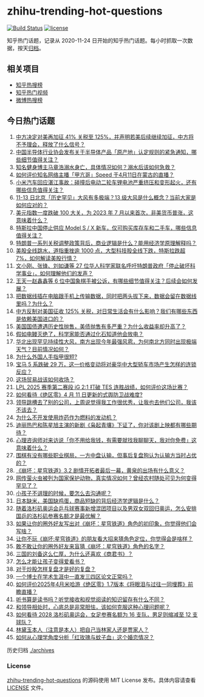# zhihu-trending-hot-questions

[![Build Status](https://github.com/justjavac/zhihu-trending-hot-questions/workflows/ci/badge.svg?branch=master)](https://github.com/justjavac/zhihu-trending-hot-questions/actions)
[![license](https://img.shields.io/github/license/justjavac/zhihu-trending-hot-questions)](https://github.com/justjavac/zhihu-trending-hot-questions/blob/master/LICENSE)

知乎热门话题，记录从 2020-11-24
日开始的知乎热门话题。每小时抓取一次数据，按天[归档](./archives)。

## 相关项目

- [知乎热搜榜](https://github.com/justjavac/zhihu-trending-top-search)
- [知乎热门视频](https://github.com/justjavac/zhihu-trending-hot-video)
- [微博热搜榜](https://github.com/justjavac/weibo-trending-hot-search)

## 今日热门话题

<!-- BEGIN -->
<!-- 最后更新时间 Sat Apr 12 2025 05:22:23 GMT+0800 (China Standard Time) -->

1. [中方决定对美再加征 41% 关税至 125%，并声明若美后续继续加征，中方将不予理会，释放了什么信号？](https://www.zhihu.com/question/1894058190527771400)
1. [中国半导体行业协会发布关于半导体产品「原产地」认定规则的紧急通知，哪些细节值得关注？](https://www.zhihu.com/question/1894021580197159400)
1. [知名健身博主马章浩溺水身亡，具体情况如何？溺水后该如何急救？](https://www.zhihu.com/question/1894023322062254600)
1. [如何评价知名网络主播「甲亢哥」Speed 于4月11日在蒙古的直播？](https://www.zhihu.com/question/1893981601970500600)
1. [小米汽车回应湛江事故：碰撞后电动二轮车锂电池严重挤压和变形起火，还有哪些信息值得关注？](https://www.zhihu.com/question/1894074069558724400)
1. [11-13 日北京「历史罕见」大风有多极端？13 级大风是什么概念？当前大家是如何应对的？](https://www.zhihu.com/question/1893728197494925000)
1. [美元指数一度跌破 100 大关，为 2023 年 7 月以来首次，非美货币普涨，这意味着什么？](https://www.zhihu.com/question/1893952498202568700)
1. [特斯拉中国停止供应 Model S / X 新车，仅可购买库存车和二手车，哪些信息值得关注？](https://www.zhihu.com/question/1894001271545001500)
1. [特朗普一系列关税调整政策背后，商业逻辑是什么？能用经济学原理解释吗？](https://www.zhihu.com/question/1893685228490421800)
1. [美股全线跳水，道指重挫逾 1000 点，大型科技股全线下跌，特斯拉跌超 7%，如何解读美股行情？](https://www.zhihu.com/question/1893792294466990800)
1. [文小刚、张锋、刘如谦等 27 位华人科学家联名呼吁特朗普政府「停止破坏科学事业」，如何理解他们的发声？](https://www.zhihu.com/question/1893312394773620700)
1. [王天一赵鑫鑫等 6 位中国象棋手被公诉，有哪些细节值得关注？后续会如何发展？](https://www.zhihu.com/question/1894097097873126100)
1. [把数据线插在电脑跟手机上传输数据，同时把两头拔下来，数据会留在数据线里吗？为什么？](https://www.zhihu.com/question/1891047187741388800)
1. [中方反制对美国征收 125% 关税，对日常生活会有什么影响？我们有哪些东西是依赖美国进口的？](https://www.zhihu.com/question/1893342200152159500)
1. [美国国债遭遇历史性抛售，美债抛售有多严重？为什么收益率却升高了？](https://www.zhihu.com/question/1894016636513642200)
1. [假如电鳗灭绝了，科学家能否通过化石知道他会放电？](https://www.zhihu.com/question/9097370358)
1. [华北出现罕见持续性大风，南方出现今年最强风雹，为何南北方同时出现极端天气？目前情况如何？](https://www.zhihu.com/question/1893710542578869500)
1. [为什么外国人手指甲很短?](https://www.zhihu.com/question/321966149)
1. [宝马 5 系跌破 29 万，这一价格变动将对豪华中大型轿车市场产生怎样的连锁反应？](https://www.zhihu.com/question/1893351722736403200)
1. [这场贸易战该如何收场？](https://www.zhihu.com/question/1893049368610853600)
1. [LPL 2025 赛季第二赛段 iG 2:1 打破 TES 连胜战绩，如何评价这场比赛？](https://www.zhihu.com/question/1894123924532466000)
1. [如何看待《绝区零》4 月 11 日更新的式舆防卫战难度?](https://www.zhihu.com/question/1893916249492267800)
1. [领导跳槽去了别的公司，上周说觉得我工作很优秀，让我也去他们公司，我该不该去？](https://www.zhihu.com/question/1893579499100143900)
1. [为什么不开发使用炸药作为燃料的发动机？](https://www.zhihu.com/question/330064762)
1. [迪丽热巴和陈星旭主演的新剧《枭起青壤》下证了，你对该剧上映都有哪些期待？](https://www.zhihu.com/question/1894028440635688700)
1. [心理咨询师对来访说「你不用给我钱，有需要就找我聊聊天，我对你免费」这意味着什么？](https://www.zhihu.com/question/1890137612611741000)
1. [围棋有没有哪些职业棋局，一方中盘认输，但事后复盘狗认为认输方当时占优的？](https://www.zhihu.com/question/594992209)
1. [《崩坏：星穹铁道》3.2 剧情开拓者最后一幕，黄泉的出场有什么意义？](https://www.zhihu.com/question/1893756946093417000)
1. [网传萤火虫被列为国家保护动物，真实情况如何？曾经农村随处可见为何变得罕见了？](https://www.zhihu.com/question/1893062713376220400)
1. [小孩子不讲理的时候，要怎么去沟通呢？](https://www.zhihu.com/question/15131501546)
1. [日本缺米，美国缺鸡蛋，商品短缺的背后经济学逻辑是什么？](https://www.zhihu.com/question/1894024221597856500)
1. [随着洛杉矶奥运会乒乓球赛事新增混团项目以及男双女双回归奥运，怎么安排国乒的洛杉矶参赛名额才是最优解？](https://www.zhihu.com/question/1893740086304174000)
1. [如果让你的圈外好友写出对《崩坏：星穹铁道》角色的初印象，你觉得他们会写啥？](https://www.zhihu.com/question/1892538035217888300)
1. [让你不玩《崩坏:星穹铁道》的朋友看大招来猜角色定位，你觉得会是啥样？](https://www.zhihu.com/question/1892538035473729000)
1. [敢不敢让你的圈外好友来盲猜《崩坏：星穹铁道》角色的名字？](https://www.zhihu.com/question/1892538035201081600)
1. [三国的刘备这么仁厚，为什么还喜欢《商君书》？](https://www.zhihu.com/question/15292652229)
1. [怎么才能让孩子变得爱看书？](https://www.zhihu.com/question/661043751)
1. [对于炒股怎样复盘才是好的复盘？](https://www.zhihu.com/question/28839917)
1. [一个博士在学术生涯中一直发三四区论文正常吗？](https://www.zhihu.com/question/1892537807748178200)
1. [如何评价2025年4月米哈游《绝区零》1.7版本《将眼泪与过往一同埋葬》前瞻直播？](https://www.zhihu.com/question/1893716871255132200)
1. [听书算是读书吗？听觉接收和视觉阅读的知识留存有什么不同？](https://www.zhihu.com/question/1894014485783605200)
1. [和领导相处时，心底总是非常胆怯，该如何克服这种心理问题呢？](https://www.zhihu.com/question/10057768972)
1. [如何看待 2028 洛杉矶奥运会，女足参赛名额为 16 支队，男足则缩减至 12 支球队？](https://www.zhihu.com/question/1893636880987288300)
1. [林黛玉本人（注意是本人）把自己当林家人还是贾家人？](https://www.zhihu.com/question/6921689829)
1. [如何从心理学角度分析「红玫瑰与蚊子血」这个婚恋情况？](https://www.zhihu.com/question/1893013040665960400)

<!-- END -->

历史归档 [./archives](./archives)

### License

[zhihu-trending-hot-questions](https://github.com/justjavac/zhihu-trending-hot-questions)
的源码使用 MIT License 发布。具体内容请查看 [LICENSE](./LICENSE) 文件。
